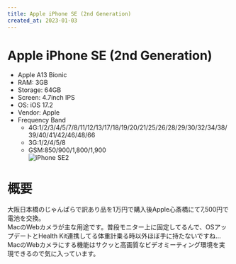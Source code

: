 ```yaml
---
title: Apple iPhone SE (2nd Generation)
created_at: 2023-01-03
---
```


# Apple iPhone SE (2nd Generation)
- Apple A13 Bionic
- RAM: 3GB
- Storage: 64GB
- Screen: 4.7inch IPS
- OS: iOS 17.2
- Vendor: Apple
- Frequency Band
  - 4G:1/2/3/4/5/7/8/11/12/13/17/18/19/20/21/25/26/28/29/30/32/34/38/39/40/41/42/46/48/66
  - 3G:1/2/4/5/8
  - GSM:850/900/1,800/1,900 <br>
![iPhone SE2](https://i.imgur.com/eSWhlU6.jpeg)

# 概要
大阪日本橋のじゃんぱらで訳あり品を1万円で購入後Apple心斎橋にて7,500円で電池を交換。<br>MacのWebカメラが主な用途です。普段モニター上に固定してるんで、OSアップデートとHealth Kit連携してる体重計乗る時以外ほぼ手に持たないですね…<br>MacのWebカメラにする機能はサクッと高画質なビデオミーティング環境を実現できるので気に入っています。